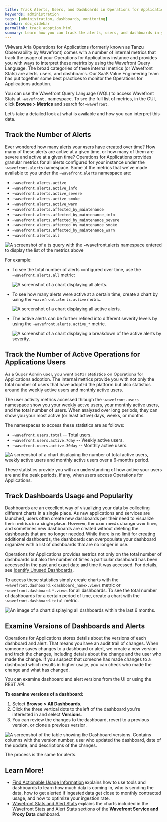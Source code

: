 ```yaml
---
title: Track Alerts, Users, and Dashboards in Operations for Applications
keywords: administration
tags: [administration, dashboards, monitoring]
sidebar: doc_sidebar
permalink: track_adoption.html
summary: Learn how you can track the alerts, users, and dashboards in your service instance.
---
```


VMware Aria Operations for Applications (formerly known as Tanzu Observability by Wavefront) comes with a number of internal metrics that track the usage of your Operations for Applications instance and provides you with ways to interpret these metrics by using the Wavefront Query Language. The broad categories of these internal metrics (or Wavefront Stats) are alerts, users, and dashboards. Our SaaS Value Engineering team has put together some best practices to monitor the Operations for Applications adoption.

You can use the Wavefront Query Language (WQL) to access Wavefront Stats at `~wavefront.` namespace. To see the full list of metrics, in the GUI, click **Browse > Metrics** and search for `~wavefront`. 

Let’s take a detailed look at what is available and how you can interpret this data.

## Track the Number of Alerts

Ever wondered how many alerts your users have created over time? How many of these alerts are active at a given time, or how many of them are severe and active at a given time? Operations for Applications provides granular metrics for all alerts configured for your instance under the `~wavefront.alerts` namespace. Some of the metrics that we've made available to you under the `~wavefront.alerts` namespace are:

* `~wavefront.alerts.active`
* `~wavefront.alerts.active_info`
* `~wavefront.alerts.active_severe`
* `~wavefront.alerts.active_smoke`
* `~wavefront.alerts.active_warn`
* `~wavefront.alerts.affected_by_maintenance`
* `~wavefront.alerts.affected_by_maintenance_info`
* `~wavefront.alerts.affected_by_maintenance_severe`
* `~wavefront.alerts.affected_by_maintenance_smoke`
* `~wavefront.alerts.affected_by_maintenance_warn`
* `~wavefront.alerts.all`

![A screenshot of a ts query with the ~wavefront.alerts namespace entered to display the list of the metrics above.](images/wavefront_alert_namespace.png)

For example:

* To see the total number of alerts configured over time, use the `~wavefront.alerts.all` metric:

  ![A screenshot of a chart displaying all alerts.](images/wavefront_alerts_all.png)

* To see how many alerts were active at a certain time, create a chart by using the `~wavefront.alerts.active` metric:

  ![A screenshot of a chart displaying all active alerts.](images/wavefront_alerts_active.png)

* The active alerts can be further refined into different severity levels by using the `~wavefront.alerts.active_*` metric.

  ![A screenshot of a chart displaying a breakdown of the active alerts by severity.](images/wavefront_alerts_active_breakdown.png)

## Track the Number of Active Operations for Applications Users

As a Super Admin user, you want better statistics on Operations for Applications adoption. The internal metrics provide you with not only the total number of users that have adopted the platform but also statistics around the weekly active users and monthly active users. 

The user activity metrics accessed through the `~wavefront.users` namespace show you your weekly active users, your monthly active users, and the total number of users. When analyzed over long periods, they can show you your most active (or least active) days, weeks, or months.

The namespaces to access these statistics are as follows:

* `~wavefront.users.total` -- Total users.
* `~wavefront.users.active.7day` -- Weekly active users.
* `~wavefront.users.active.30day` -- Monthly active users.

![A screenshot of a chart displaying the number of total active users, weekly active users and monthly active users over a 6-months period.](images/user_activity.png)

These statistics provide you with an understanding of how active your users are and the peak periods, if any, when users access Operations for Applications.

## Track Dashboards Usage and Popularity

Dashboards are an excellent way of visualizing your data by collecting different charts in a single place. As new applications and services are launched, users often create new dashboards per their need to visualize their metrics in a single place. However, the user needs change over time, and sometimes new dashboards are created without deleting the dashboards that are no longer needed. While there is no limit for creating additional dashboards, the dashboards can overpopulate your dashboard organizer with a list of dashboards that are no longer in use.

Operations for Applications provides metrics not only on the total number of dashboards but also the number of times a particular dashboard has been accessed in the past and exact date and time it was accessed. For details, see [Identify Unused Dashboards](ui_dashboards.html#identify-unused-dashboards).

To access these statistics simply create charts with the `~wavefront.dashboard.<dashboard_name>.views` metric or `~wavefront.dashboard.*.views` for all dashboards. To see the total number of dashboards for a certain period of time, create a chart with the `~wavefront.dashboard.total` metric.

![An image of a chart displaying all dashboards within the last 6 months.](images/dashboards_total_chart.png)

## Examine Versions of Dashboards and Alerts

Operations for Applications stores details about the versions of each dashboard and alert. That means you have an audit trail of changes. When someone saves changes to a dashboard or alert, we create a new version and track the changes, including details about the change and the user who made the change. If you suspect that someone has made changes to a dashboard which results in higher usage, you can check who made the change and what has changed.

You can examine dashboard and alert versions from the UI or using the REST API.

**To examine versions of a dashboard:**

1. Select **Browse > All Dashboards**.
2. Click the three vertical dots to the left of the dashboard you're interested in and select **Versions**.
3. You can review the changes to the dashboard, revert to a previous version, or clone a previous version.

![A screenshot of the table showing the Dashboard versions. Contains columns with the version number, user who updated the dashboard, date of the update, and descriptions of the changes.](images/dashboard_versions.png)

The process is the same for alerts.


## Learn More!

* [Find Actionable Usage Information](wavefront_usage_info.html) explains how to use tools and dashboards to learn how much data is coming in, who is sending the data, how to get alerted if ingested data get close to monthly contracted usage, and how to optimize your ingestion rate.
* [Wavefront Stats and Alert Stats](wavefront_monitoring.html#wavefront-stats-and-alert-stats) explains the charts included in the Wavefront Stats and Alert Stats sections of the **Wavefront Service and Proxy Data** dashboard.

